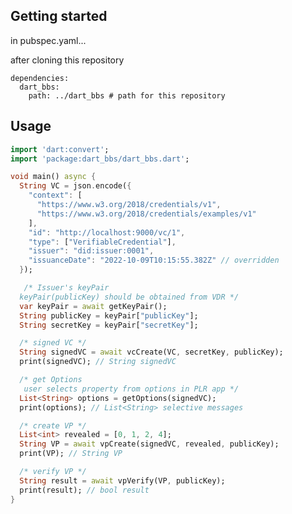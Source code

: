 <!--
This README describes the package. If you publish this package to pub.dev,
this README's contents appear on the landing page for your package.

For information about how to write a good package README, see the guide for
[writing package pages](https://dart.dev/guides/libraries/writing-package-pages).

For general information about developing packages, see the Dart guide for
[creating packages](https://dart.dev/guides/libraries/create-library-packages)
and the Flutter guide for
[developing packages and plugins](https://flutter.dev/developing-packages).
-->

## Getting started
in pubspec.yaml...

after cloning this repository

```
dependencies:
  dart_bbs:
    path: ../dart_bbs # path for this repository
```


## Usage

```dart
import 'dart:convert';
import 'package:dart_bbs/dart_bbs.dart';

void main() async {
  String VC = json.encode({
    "context": [
      "https://www.w3.org/2018/credentials/v1",
      "https://www.w3.org/2018/credentials/examples/v1"
    ],
    "id": "http://localhost:9000/vc/1",
    "type": ["VerifiableCredential"],
    "issuer": "did:issuer:0001",
    "issuanceDate": "2022-10-09T10:15:55.382Z" // overridden
  });

   /* Issuer's keyPair 
  keyPair(publicKey) should be obtained from VDR */
  var keyPair = await getKeyPair();
  String publicKey = keyPair["publicKey"];
  String secretKey = keyPair["secretKey"];

  /* signed VC */
  String signedVC = await vcCreate(VC, secretKey, publicKey);
  print(signedVC); // String signedVC

  /* get Options 
   user selects property from options in PLR app */
  List<String> options = getOptions(signedVC);
  print(options); // List<String> selective messages

  /* create VP */
  List<int> revealed = [0, 1, 2, 4];
  String VP = await vpCreate(signedVC, revealed, publicKey);
  print(VP); // String VP

  /* verify VP */
  String result = await vpVerify(VP, publicKey);
  print(result); // bool result
}
```
